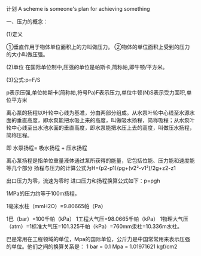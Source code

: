 计划
A scheme is someone's plan for achieving something

一、压力的概念：

(1)定义

①垂直作用于物体单位面积上的力叫做压力。
②物体的单位面积上受到的压力的大小叫做压强。

(2)单位
在国际单位制中,压强的单位是帕斯卡,简称帕,即牛顿/平方米。

(3)公式:p=F/S

p表示压强,单位帕斯卡(简称帕,符号Pa)F表示压力,单位牛顿(N)S表示受力面积,单位平方米


离心泵的扬程以叶轮中心线为基准，分由两部分组成。从水泵叶轮中心线至水源水面的垂直高度，即水泵能把水吸上来的高度，叫做吸水扬程，简称吸程；从水泵叶轮中心线至出水池水面的垂直高度，即水泵能把水压上去的高度，叫做压水扬程，简称压程。　　

即 水泵扬程= 吸水扬程 + 压水扬程



离心泵扬程是指单位重量液体通过泵所获得的能量，它包括位能、压力能和速度能等几个部分
扬程与压力的计算公式为H=(p2-p1)/ρg+(v2²-v1²)/2g+z2-z1


出口压力为零，流速为零时
进口压力和扬程换算公式如下：p=ρgh

1MPa的压力约等于100m扬程，



1毫米水柱（mmH2O）=9.80665帕（Pa）

1巴（bar）=100千帕（kPa）
1工程大气压=98.0665千帕（kPa）
1物理大气压（atm）=1标准大气压=101.325千帕（kPa）=760mm汞柱=10.336m水柱。


巴是常用在工程领域的单位，Mpa的国际单位，公斤力是中国常常用来表示压强的单位。他们之间的换算关系是：
1 bar = 0.1 Mpa = 1.01971621 kgf/cm2